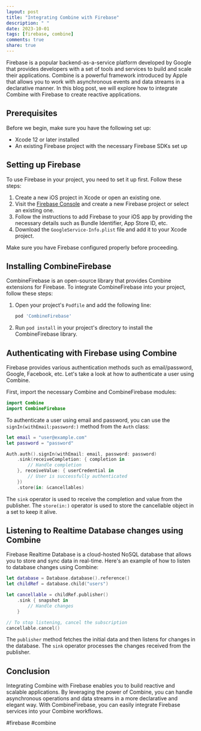 ```yaml
---
layout: post
title: "Integrating Combine with Firebase"
description: " "
date: 2023-10-01
tags: [firebase, combine]
comments: true
share: true
---
```


Firebase is a popular backend-as-a-service platform developed by Google that provides developers with a set of tools and services to build and scale their applications. Combine is a powerful framework introduced by Apple that allows you to work with asynchronous events and data streams in a declarative manner. In this blog post, we will explore how to integrate Combine with Firebase to create reactive applications.

## Prerequisites

Before we begin, make sure you have the following set up:

- Xcode 12 or later installed
- An existing Firebase project with the necessary Firebase SDKs set up

## Setting up Firebase

To use Firebase in your project, you need to set it up first. Follow these steps:

1. Create a new iOS project in Xcode or open an existing one.
2. Visit the [Firebase Console](https://console.firebase.google.com/) and create a new Firebase project or select an existing one.
3. Follow the instructions to add Firebase to your iOS app by providing the necessary details such as Bundle Identifier, App Store ID, etc.
4. Download the `GoogleService-Info.plist` file and add it to your Xcode project.

Make sure you have Firebase configured properly before proceeding.

## Installing CombineFirebase

CombineFirebase is an open-source library that provides Combine extensions for Firebase. To integrate CombineFirebase into your project, follow these steps:

1. Open your project's `Podfile` and add the following line:

   ```ruby
   pod 'CombineFirebase'
   ```

2. Run `pod install` in your project's directory to install the CombineFirebase library.

## Authenticating with Firebase using Combine

Firebase provides various authentication methods such as email/password, Google, Facebook, etc. Let's take a look at how to authenticate a user using Combine.

First, import the necessary Combine and CombineFirebase modules:

```swift
import Combine
import CombineFirebase
```

To authenticate a user using email and password, you can use the `signIn(withEmail:password:)` method from the `Auth` class:

```swift
let email = "user@example.com"
let password = "password"

Auth.auth().signIn(withEmail: email, password: password)
    .sink(receiveCompletion: { completion in
        // Handle completion
    }, receiveValue: { userCredential in
        // User is successfully authenticated
    })
    .store(in: &cancellables)
```

The `sink` operator is used to receive the completion and value from the publisher. The `store(in:)` operator is used to store the cancellable object in a set to keep it alive.

## Listening to Realtime Database changes using Combine

Firebase Realtime Database is a cloud-hosted NoSQL database that allows you to store and sync data in real-time. Here's an example of how to listen to database changes using Combine:

```swift
let database = Database.database().reference()
let childRef = database.child("users")

let cancellable = childRef.publisher()
    .sink { snapshot in
        // Handle changes
    }

// To stop listening, cancel the subscription
cancellable.cancel()
```

The `publisher` method fetches the initial data and then listens for changes in the database. The `sink` operator processes the changes received from the publisher.

## Conclusion

Integrating Combine with Firebase enables you to build reactive and scalable applications. By leveraging the power of Combine, you can handle asynchronous operations and data streams in a more declarative and elegant way. With CombineFirebase, you can easily integrate Firebase services into your Combine workflows.

#firebase #combine